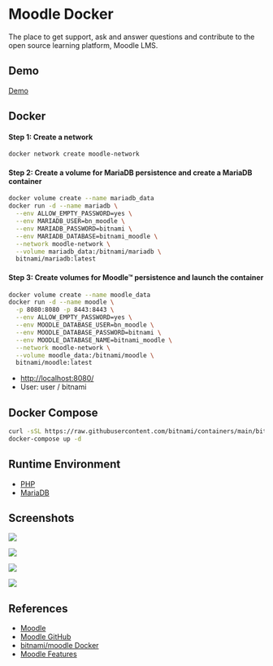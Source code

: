 # Moodle Docker

The place to get support, ask and answer questions and contribute to the open source learning platform, Moodle LMS.

## Demo
[Demo](https://moodle.org/demo)

## Docker
#### Step 1: Create a network
```sh
docker network create moodle-network
```

#### Step 2: Create a volume for MariaDB persistence and create a MariaDB container
```sh
docker volume create --name mariadb_data
docker run -d --name mariadb \
  --env ALLOW_EMPTY_PASSWORD=yes \
  --env MARIADB_USER=bn_moodle \
  --env MARIADB_PASSWORD=bitnami \
  --env MARIADB_DATABASE=bitnami_moodle \
  --network moodle-network \
  --volume mariadb_data:/bitnami/mariadb \
  bitnami/mariadb:latest
```

#### Step 3: Create volumes for Moodle&trade; persistence and launch the container
```sh
docker volume create --name moodle_data
docker run -d --name moodle \
  -p 8080:8080 -p 8443:8443 \
  --env ALLOW_EMPTY_PASSWORD=yes \
  --env MOODLE_DATABASE_USER=bn_moodle \
  --env MOODLE_DATABASE_PASSWORD=bitnami \
  --env MOODLE_DATABASE_NAME=bitnami_moodle \
  --network moodle-network \
  --volume moodle_data:/bitnami/moodle \
  bitnami/moodle:latest
```
- [http://localhost:8080/](http://localhost:8080/)
- User: user / bitnami

## Docker Compose
```sh
curl -sSL https://raw.githubusercontent.com/bitnami/containers/main/bitnami/moodle/docker-compose.yml > docker-compose.yml
docker-compose up -d
```

## Runtime Environment
- [PHP](https://www.php.net/downloads)
- [MariaDB](https://mariadb.org/download/)

## Screenshots
![](https://docs.moodle.org/402/en/images_en/thumb/3/30/Moodle_Modern_Interface2_March_2017.png/1148px-Moodle_Modern_Interface2_March_2017.png)

![](https://docs.moodle.org/402/en/images_en/thumb/8/8f/MyCourses4%2B.png/1148px-MyCourses4%2B.png)

![](https://docs.moodle.org/402/en/images_en/thumb/7/74/dashboard4%2B.png/1148px-dashboard4%2B.png)

![](https://docs.moodle.org/402/en/images_en/thumb/7/74/FeaturesForum4.png/1148px-FeaturesForum4.png)

## References
- [Moodle](https://moodle.org/)
- [Moodle GitHub](https://github.com/moodle/moodle)
- [bitnami/moodle Docker](https://github.com/bitnami/containers/tree/main/bitnami/moodle)
- [Moodle Features](https://docs.moodle.org/402/en/Features)